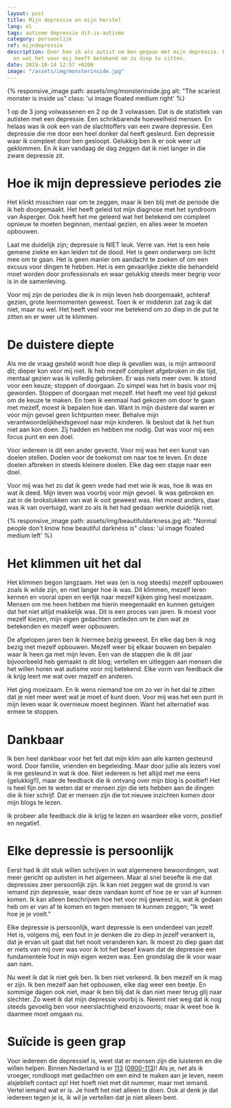 ```yaml
---
layout: post
title: Mijn depressie en mijn herstel
lang: nl
tags: autisme depressie dit-is-autisme
category: persoonlijk
ref: mijndepressie
description: Over hoe ik als autist om ben gegaan met mijn depressie. Hoe ik ben hersteld
  en wat het voor mij heeft betekend om zo diep te zitten.
date: 2019-10-14 12:57 +0200
image: "/assets/img/monsterinside.jpg"
---
```

{% responsive_image path: assets/img/monsterinside.jpg alt: "The scariest monster is inside us" class: 'ui image floated medium right' %}

1 op de 3 jong volwassenen en 2 op de 3 volwassen. Dat is de statistiek van autisten met een depressie. Een schrikbarende hoeveelheid mensen. En helaas was ik ook een van de slachtoffers van een zware depressie. Een depressie die me door een heel donker dal heeft gesleurd. Een depressie waar ik compleet door ben gesloopt. Gelukkig ben ik er ook weer uit geklommen. En ik kan vandaag de dag zeggen dat ik niet langer in die zware depressie zit.

# Hoe ik mijn depressieve periodes zie

Het klinkt misschien raar om te zeggen, maar ik ben blij met de periode die ik heb doorgemaakt. Het heeft geleid tot mijn diagnose met het syndroom van Asperger. Ook heeft het me geleerd wat het betekend om compleet opnieuw te moeten beginnen, mentaal gezien, en alles weer te moeten opbouwen.

Laat me duidelijk zijn; depressie is NIET leuk. Verre van. Het is een hele gemene ziekte en kan leiden tot de dood. Het is geen onderwerp om licht mee om te gaan. Het is geen manier om aandacht te zoeken of om een excuus voor dingen te hebben. Het is een gevaarlijke ziekte die behandeld moet worden door professionals en waar gelukkig steeds meer begrip voor is in de samenleving.

Voor mij zijn de periodes die ik in mijn leven heb doorgemaakt, achteraf gezien, grote leermomenten geweest. Toen ik er middenin zat zag ik dat niet, maar nu wel. Het heeft veel voor me betekend om zo diep in de put te zitten en er weer uit te klimmen.

# De duistere diepte

Als me de vraag gesteld wordt hoe diep ik gevallen was, is mijn antwoord dit; dieper kon voor mij niet. Ik heb mezelf compleet afgebroken in die tijd, mentaal gezien was ik volledig gebroken. Er was niets meer over. Ik stond voor een keuze; stoppen of doorgaan. Zo simpel was het in basis voor mij geworden. Stoppen of doorgaan met mezelf. Het heeft me veel tijd gekost om de keuze te maken. En toen ik eenmaal had gekozen om door te gaan met mezelf, moest ik bepalen hoe dan. Want in mijn duistere dal waren er voor mijn gevoel geen lichtpunten meer. Behalve mijn verantwoordelijkheidsgevoel naar mijn kinderen. Ik besloot dat ik het hun niet aan kon doen. Zij hadden en hebben me nodig. Dat was voor mij een focus punt en een doel.

Voor iedereen is dit een ander gevecht. Voor mij was het een kunst van doelen stellen. Doelen voor de toekomst om naar toe te leven. En deze doelen afbreken in steeds kleinere doelen. Elke dag een stapje naar een doel.

Voor mij was het zo dat ik geen vrede had met wie ik was, hoe ik was en wat ik deed. Mijn leven was voorbij voor mijn gevoel. Ik was gebroken en zat in de brokstukken van wat ik ooit geweest was. Het moest anders, daar was ik van overtuigd, want zo als ik het had gedaan werkte duidelijk niet.

{% responsive_image path: assets/img/beautifuldarkness.jpg alt: "Normal people don't know how beautiful darkness is" class: 'ui image floated medium left' %}

# Het klimmen uit het dal

Het klimmen begon langzaam. Het was (en is nog steeds) mezelf opbouwen zoals ik wilde zijn, en niet langer hoe ik was. Dit klimmen, mezelf leren kennen en vooral open en eerlijk naar mezelf kijken ging heel moeizaam. Mensen om me heen hebben me hierin meegemaakt en kunnen getuigen dat het niet altijd makkelijk was. Dit is een proces van jaren. Ik moest voor mezelf kiezen, mijn eigen gedachten ontleden om te zien wat ze betekenden en mezelf weer opbouwen.

De afgelopen jaren ben ik hiermee bezig geweest. En elke dag ben ik nog bezig met mezelf opbouwen. Mezelf weer bij elkaar bouwen en bepalen waar ik heen ga met mijn leven. Een van de stappen die ik dit jaar bijvoorbeeld heb gemaakt is dit blog; vertellen en uitleggen aan mensen die het willen horen wat autisme voor mij betekend. Elke vorm van feedback die ik krijg leert me wat over mezelf en anderen.

Het ging moeizaam. En ik wens niemand toe om zo ver in het dal te zitten dat je niet meer weet wat je moet of kunt doen. Voor mij was het een punt in mijn leven waar ik overnieuw moest beginnen. Want het alternatief was ermee te stoppen.

# Dankbaar

Ik ben heel dankbaar voor het feit dat mijn klim aan alle kanten gesteund word. Door familie, vrienden en begeleiding. Maar door jullie als lezers voel ik me gesteund in wat ik doe. Niet iedereen is het altijd met me eens (gelukkig!!), maar de feedback die ik ontvang over mijn blog is positief! Het is heel fijn om te weten dat er mensen zijn die iets hebben aan de dingen die ik hier schrijf. Dat er mensen zijn die tot nieuwe inzichten komen door mijn blogs te lezen.

Ik probeer alle feedback die ik krijg te lezen en waardeer elke vorm, positief en negatief.

# Elke depressie is persoonlijk

Eerst had ik dit stuk willen schrijven in wat algemenere bewoordingen, wat meer gericht op autisten in het algemeen. Maar al snel besefte ik me dat depressies zeer persoonlijk zijn. Ik kan niet zeggen wat de grond is van iemand zijn depressie, waar deze vandaan komt of hoe ze er van af kunnen komen. Ik kan alleen beschrijven hoe het voor mij geweest is, wat ik gedaan heb om er van af te komen en tegen mensen te kunnen zeggen; "Ik weet hoe je je voelt."

Elke depressie is persoonlijk, want depressie is een onderdeel van jezelf. Het is, volgens mij, een fout in je denken die zo diep in jezelf verankert is, dat je ervan uit gaat dat het nooit veranderen kan. Ik moest zo diep gaan dat er niets van mij over was voor ik tot het besef kwam dat de depressie een fundamentele fout in mijn eigen wezen was. Een grondslag die ik voor waar aan nam.

Nu weet ik dat ik niet gek ben. Ik ben niet verkeerd. Ik ben mezelf en ik mag er zijn. Ik ben mezelf aan het opbouwen, elke dag weer een beetje. En sommige dagen ook niet, maar ik ben blij dat ik dan niet meer terug glij naar slechter. Zo weet ik dat mijn depressie voorbij is. Neemt niet weg dat ik nog steeds gevoelig ben voor neerslachtigheid enzovoorts; maar ik weet hoe ik daarmee moet omgaan nu.

# Suïcide is geen grap

Voor iedereen die depressief is, weet dat er mensen zijn die luisteren en die willen helpen. Binnen Nederland is er [113](https://www.113.nl/) ([0900-113](tel:0900-0113))! Als je, net als ik vroeger, rondloopt met gedachten om een eind te maken aan je leven, neem alsjeblieft contact op! Het hoeft niet met dit nummer, maar met iemand. Vertel iemand wat er is. Je hoeft het niet alleen te doen. Ook al denk je dat iedereen tegen je is, ik wil je vertellen dat je niet alleen bent.
